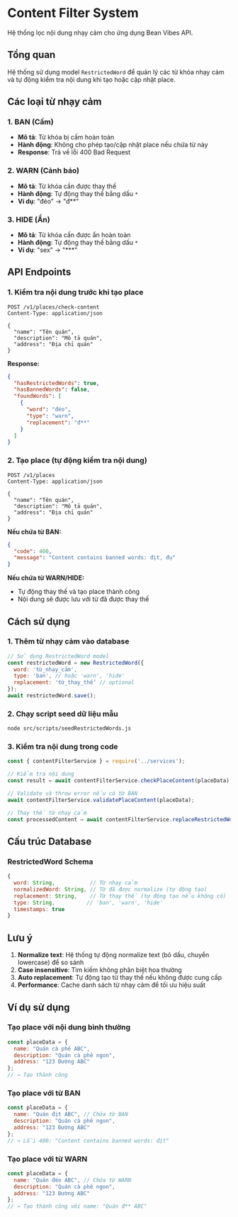 # Content Filter System

Hệ thống lọc nội dung nhạy cảm cho ứng dụng Bean Vibes API.

## Tổng quan

Hệ thống sử dụng model `RestrictedWord` để quản lý các từ khóa nhạy cảm và tự động kiểm tra nội dung khi tạo hoặc cập nhật place.

## Các loại từ nhạy cảm

### 1. BAN (Cấm)
- **Mô tả**: Từ khóa bị cấm hoàn toàn
- **Hành động**: Không cho phép tạo/cập nhật place nếu chứa từ này
- **Response**: Trả về lỗi 400 Bad Request

### 2. WARN (Cảnh báo)
- **Mô tả**: Từ khóa cần được thay thế
- **Hành động**: Tự động thay thế bằng dấu `*`
- **Ví dụ**: "đéo" → "đ**"

### 3. HIDE (Ẩn)
- **Mô tả**: Từ khóa cần được ẩn hoàn toàn
- **Hành động**: Tự động thay thế bằng dấu `*`
- **Ví dụ**: "sex" → "***"

## API Endpoints

### 1. Kiểm tra nội dung trước khi tạo place
```http
POST /v1/places/check-content
Content-Type: application/json

{
  "name": "Tên quán",
  "description": "Mô tả quán",
  "address": "Địa chỉ quán"
}
```

**Response:**
```json
{
  "hasRestrictedWords": true,
  "hasBannedWords": false,
  "foundWords": [
    {
      "word": "đéo",
      "type": "warn",
      "replacement": "đ**"
    }
  ]
}
```

### 2. Tạo place (tự động kiểm tra nội dung)
```http
POST /v1/places
Content-Type: application/json

{
  "name": "Tên quán",
  "description": "Mô tả quán",
  "address": "Địa chỉ quán"
}
```

**Nếu chứa từ BAN:**
```json
{
  "code": 400,
  "message": "Content contains banned words: địt, đụ"
}
```

**Nếu chứa từ WARN/HIDE:**
- Tự động thay thế và tạo place thành công
- Nội dung sẽ được lưu với từ đã được thay thế

## Cách sử dụng

### 1. Thêm từ nhạy cảm vào database
```javascript
// Sử dụng RestrictedWord model
const restrictedWord = new RestrictedWord({
  word: 'từ_nhạy_cảm',
  type: 'ban', // hoặc 'warn', 'hide'
  replacement: 'từ_thay_thế' // optional
});
await restrictedWord.save();
```

### 2. Chạy script seed dữ liệu mẫu
```bash
node src/scripts/seedRestrictedWords.js
```

### 3. Kiểm tra nội dung trong code
```javascript
const { contentFilterService } = require('../services');

// Kiểm tra nội dung
const result = await contentFilterService.checkPlaceContent(placeData);

// Validate và throw error nếu có từ BAN
await contentFilterService.validatePlaceContent(placeData);

// Thay thế từ nhạy cảm
const processedContent = await contentFilterService.replaceRestrictedWords(content);
```

## Cấu trúc Database

### RestrictedWord Schema
```javascript
{
  word: String,           // Từ nhạy cảm
  normalizedWord: String, // Từ đã được normalize (tự động tạo)
  replacement: String,    // Từ thay thế (tự động tạo nếu không có)
  type: String,          // 'ban', 'warn', 'hide'
  timestamps: true
}
```

## Lưu ý

1. **Normalize text**: Hệ thống tự động normalize text (bỏ dấu, chuyển lowercase) để so sánh
2. **Case insensitive**: Tìm kiếm không phân biệt hoa thường
3. **Auto replacement**: Tự động tạo từ thay thế nếu không được cung cấp
4. **Performance**: Cache danh sách từ nhạy cảm để tối ưu hiệu suất

## Ví dụ sử dụng

### Tạo place với nội dung bình thường
```javascript
const placeData = {
  name: "Quán cà phê ABC",
  description: "Quán cà phê ngon",
  address: "123 Đường ABC"
};
// → Tạo thành công
```

### Tạo place với từ BAN
```javascript
const placeData = {
  name: "Quán địt ABC", // Chứa từ BAN
  description: "Quán cà phê ngon",
  address: "123 Đường ABC"
};
// → Lỗi 400: "Content contains banned words: địt"
```

### Tạo place với từ WARN
```javascript
const placeData = {
  name: "Quán đéo ABC", // Chứa từ WARN
  description: "Quán cà phê ngon",
  address: "123 Đường ABC"
};
// → Tạo thành công với name: "Quán đ** ABC"
``` 